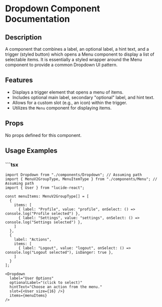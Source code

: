 # Dropdown Component Documentation

## Description
A component that combines a label, an optional label, a hint text, and a trigger (styled button)
which opens a Menu component to display a list of selectable items.
It is essentially a styled wrapper around the Menu component to provide a common Dropdown UI pattern.

## Features
- Displays a trigger element that opens a menu of items.
- Includes optional main label, secondary "optional" label, and hint text.
- Allows for a custom slot (e.g., an icon) within the trigger.
- Utilizes the `Menu` component for displaying items.

## Props

No props defined for this component.

## Usage Examples

### ```tsx
```tsx
import Dropdown from "./components/Dropdown"; // Assuming path
import { MenuV2GroupType, MenuItemType } from "./components/Menu"; // Assuming path
import { User } from "lucide-react";

const menuItems: MenuV2GroupType[] = [
  {
    items: [
      { label: "Profile", value: "profile", onSelect: () => console.log("Profile selected") },
      { label: "Settings", value: "settings", onSelect: () => console.log("Settings selected") },
    ]
  },
  {
    label: "Actions",
    items: [
      { label: "Logout", value: "logout", onSelect: () => console.log("Logout selected"), isDanger: true },
    ]
  }
];

<Dropdown
  label="User Options"
  optionalLabel="(click to select)"
  hintText="Choose an action from the menu."
  slot={<User size={16} />}
  items={menuItems}
/>
